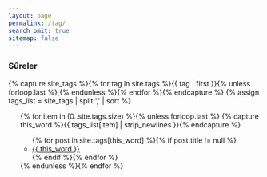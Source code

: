 ```yaml
---
layout: page
permalink: /tag/
search_omit: true
sitemap: false
---
```


### Sûreler

{% capture site_tags %}{% for tag in site.tags %}{{ tag | first }}{% unless forloop.last %},{% endunless %}{% endfor %}{% endcapture %}
{% assign tags_list = site_tags | split:',' | sort %}

<ul class="tag-box inline">
  {% for item in (0..site.tags.size) %}{% unless forloop.last %}
    {% capture this_word %}{{ tags_list[item] | strip_newlines }}{% endcapture %}

<ul class="post-list">
  {% for post in site.tags[this_word] %}{% if post.title != null %}
    <li><a href="{{ site.url }}{{ post.url }}">{{ this_word }}</a></li>
  {% endif %}{% endfor %}
</ul>
  {% endunless %}{% endfor %}

</ul>

